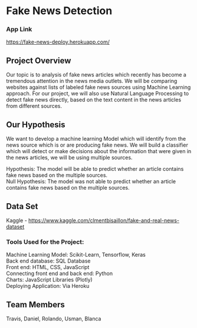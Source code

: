 # Fake News Detection


### App Link

https://fake-news-deploy.herokuapp.com/


## Project Overview
Our topic is to analysis of fake news articles which recently has become a tremendous attention in 
the news media outlets.  We will be comparing websites against lists of labeled fake news 
sources using Machine Learning approach.  For our project, we will also use Natural Language
Processing to detect fake news directly, based on the text content in the news articles from different
sources.


## Our Hypothesis 
We want to develop a machine learning Model which will identify from the news source which is or 
are producing fake news.  We will build a classifier which will detect or make decisions about the 
information that were given in the news articles, we will be using multiple sources.<br />

Hypothesis: The model will be able to predict whether an article contains fake news based on the multiple sources. <br />
Null Hypothesis: The model was not able to predict whether an article contains fake news based on the multiple sources. 



## Data Set
Kaggle - https://www.kaggle.com/clmentbisaillon/fake-and-real-news-dataset


### Tools Used for the Project:<br />
Machine Learning Model:  Scikit-Learn, Tensorflow, Keras <br />
Back end database:  SQL Database <br />
Front end:  HTML, CSS, JavaScript <br />
Connecting front end and back end:  Python <br />
Charts:  JavaScript Libraries (Plotly)<br />
Deploying Application:  Via Heroku


## Team Members
Travis, Daniel, Rolando, Usman, Blanca